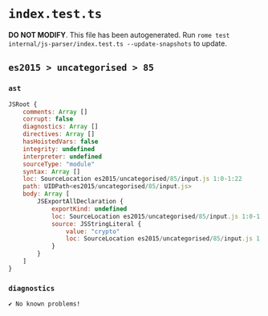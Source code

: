 # `index.test.ts`

**DO NOT MODIFY**. This file has been autogenerated. Run `rome test internal/js-parser/index.test.ts --update-snapshots` to update.

## `es2015 > uncategorised > 85`

### `ast`

```javascript
JSRoot {
	comments: Array []
	corrupt: false
	diagnostics: Array []
	directives: Array []
	hasHoistedVars: false
	integrity: undefined
	interpreter: undefined
	sourceType: "module"
	syntax: Array []
	loc: SourceLocation es2015/uncategorised/85/input.js 1:0-1:22
	path: UIDPath<es2015/uncategorised/85/input.js>
	body: Array [
		JSExportAllDeclaration {
			exportKind: undefined
			loc: SourceLocation es2015/uncategorised/85/input.js 1:0-1:22
			source: JSStringLiteral {
				value: "crypto"
				loc: SourceLocation es2015/uncategorised/85/input.js 1:14-1:22
			}
		}
	]
}
```

### `diagnostics`

```
✔ No known problems!

```
